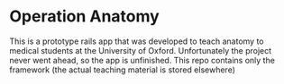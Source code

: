 # Operation Anatomy

This is a prototype rails app that was developed to teach anatomy to medical students at the University of Oxford. Unfortunately the project never went ahead, so the app is unfinished. This repo contains only the framework (the actual teaching material is stored elsewhere) 

